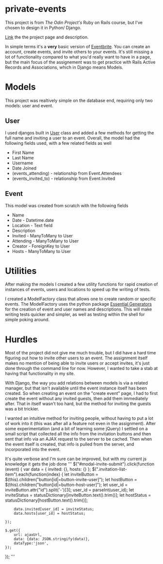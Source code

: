 # private-events

This project is from *The Odin Project's* Ruby on Rails course, but I've chosen to design it in Python/ Django.

[Link](https://www.theodinproject.com/courses/ruby-on-rails/lessons/associations) the the project page and description. 

In simple terms it's a **very** basic version of [Eventbrite](http://www.eventbrite.com/).  You can create an account, create events, and invite others to your events.  It's still missing a lot of functionality compared to what you'd really want to have in a page, but the main focus of the assignement was to get practice with Rails Active Records and Associations, which in Django means Models.    

# Models 
This project was realtively simple on the database end, requiring only two models: user and event.

## User
I used djangos built in [User](https://docs.djangoproject.com/en/3.1/ref/contrib/auth/) class and added a few methods for getting the full name and inviting a user to an event. Overall, the model had the following fields used, with a few related fields as well
- First Name
- Last Name
- Username
- Date Joined
- (events_attending) - relationship from Event.Attendees
- (events_invited_to) - relationship from Event.Invited

## Event
This model was created from scratch with the following fields
- Name
- Date - Datetime.date
- Location - Text field
- Description
- Invited - ManyToMany to User
- Attending - ManyToMany to User
- Creator - ForeignKey to User
- Hosts - ManyToMany to User
    

# Utilities
After making the models I created a few utility functions for rapid creation of instances of events, users and locations to speed up the writing of tests.

I created a ModelFactory class that allows one to create random or specific events.  The ModelFactory uses the python package [Essential Generators](https://pypi.org/project/essential-generators/) for the creation of event and user names and descriptions. This will make writing tests quicker and simpler, as well as testing within the shell for simple poking around.  

# Hurdles
Most of the project did not give me much trouble, but I did have a hard time figuring out how to invite other users to an event.  The assignment itself makes no mention of being able to invite users or accept invites, it's just done through the command line for now.  However, I wanted to take a stab at having that functionality in my site. 

With Django, the way you add relations between models is via a related manager, but that isn't available until the event instance itself has been created. So when creating an event on the "create event" page, I had to first create the event without any invited guests, then add them immediately after. That in itself wasn't too hard, but the method for inviting the guests was a bit trickier.

I wanted an intuitive method for inviting people, without having to put a lot of work into it (this was after all a feature not even in the assignment). After some experimentation (and a bit of learning some jQuery) I settled on a small script that collected all the info from the invitation buttons and then sent that info via an AJAX request to the server to be cached. Then when the event itself is created, that info is pulled from the server, and incorporated into the event.  

It's quite verbose and I'm sure can be improved, but with my current js knowledge it gets the job done
'''
$("#modal-invite-submit").click(function (event) {
    var data = {
        invited: {},
        hosts: {}
    };
    $(".invitation-list-item").each(function(index) {
        let inviteButton = $(this).children("button[id|=button-invite-user]");
        let hostButton = $(this).children("button[id|=button-host-user]");
        let user_id = inviteButton.attr("id").split('-')[3];
        user_id = parseInt(user_id);
        let inviteStatus = statusDictionary[inviteButton.text().trim()];
        let hostStatus = statusDictionary[hostButton.text().trim()];

        data.invited[user_id] = inviteStatus;
        data.hosts[user_id] = hostStatus;

    });

    $.get({
        url: ajaxUrl,
        data: {data: JSON.stringify(data)},
        dataType:'json',
    });
});
'''
